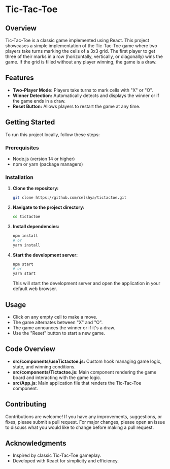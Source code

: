 # Tic-Tac-Toe

## Overview
Tic-Tac-Toe is a classic game implemented using React. This project showcases a simple implementation of the Tic-Tac-Toe game where two players take turns marking the cells of a 3x3 grid. The first player to get three of their marks in a row (horizontally, vertically, or diagonally) wins the game. If the grid is filled without any player winning, the game is a draw.

## Features
- **Two-Player Mode:** Players take turns to mark cells with "X" or "O".
- **Winner Detection:** Automatically detects and displays the winner or if the game ends in a draw.
- **Reset Button:** Allows players to restart the game at any time.

## Getting Started

To run this project locally, follow these steps:

### Prerequisites
- Node.js (version 14 or higher)
- npm or yarn (package managers)

### Installation
1. **Clone the repository:**
   ```bash
   git clone https://github.com/celshya/tictactoe.git
   ```

2. **Navigate to the project directory:**
   ```bash
   cd tictactoe
   ```

3. **Install dependencies:**
   ```bash
   npm install
   # or
   yarn install
   ```

4. **Start the development server:**
   ```bash
   npm start
   # or
   yarn start
   ```
   This will start the development server and open the application in your default web browser.

## Usage
- Click on any empty cell to make a move.
- The game alternates between "X" and "O".
- The game announces the winner or if it's a draw.
- Use the "Reset" button to start a new game.

## Code Overview
- **src/components/useTictactoe.js:** Custom hook managing game logic, state, and winning conditions.
- **src/components/Tictactoe.js:** Main component rendering the game board and interacting with the game logic.
- **src/App.js:** Main application file that renders the Tic-Tac-Toe component.

## Contributing
Contributions are welcome! If you have any improvements, suggestions, or fixes, please submit a pull request. For major changes, please open an issue to discuss what you would like to change before making a pull request.

## Acknowledgments
- Inspired by classic Tic-Tac-Toe gameplay.
- Developed with React for simplicity and efficiency.

